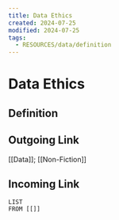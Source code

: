 ```yaml
---
title: Data Ethics
created: 2024-07-25
modified: 2024-07-25
tags:
  - RESOURCES/data/definition
---
```

# Data Ethics
## Definition

## Outgoing Link
[[Data]]; [[Non-Fiction]]
## Incoming Link
```dataview
LIST
FROM [[]]
```
